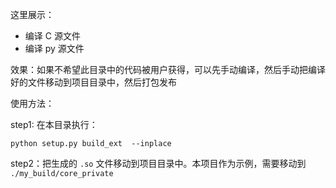这里展示：
- 编译 C 源文件
- 编译 py 源文件

效果：如果不希望此目录中的代码被用户获得，可以先手动编译，然后手动把编译好的文件移动到项目目录中，然后打包发布

使用方法：

step1: 在本目录执行：
```
python setup.py build_ext  --inplace
```

step2：把生成的 `.so` 文件移动到项目目录中。本项目作为示例，需要移动到 `./my_build/core_private`
